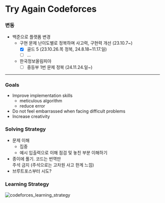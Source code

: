 # Try Again Codeforces

### 변동
- 백준으로 플랫폼 변경
  - 구현 문제 난이도별로 정복하며 사고력, 구현력 개선 (23.10.7~)
    - [x] 골드 5 (23.10.26.목 정복, 24.8.18~11.17.일)
    - [ ] ...
  - 한국정보올림피아 
    - [ ] 중등부 1번 문제 정복 (24.11.24.일~)

---
### Goals
  - Improve implementation skills
    - meticulous algorithm
    - reduce error
  - Do not feel embarrassed when facing difficult problems
  - Increase creativity
  
### Solving Strategy
  - 문제 이해
    - 집중
    - 예시 입출력으로 이해 점검 및 놓친 부분 이해하기
  - 종이에 풀기. 코드는 번역만  
    주석 금지 (주석으로는 고차원 사고 한계 느낌)
  - 브루트포스부터 시도?


### Learning Strategy
![codeforces_learning_strategy](https://user-images.githubusercontent.com/100839953/208234400-aff10a53-aca8-4ede-9d5d-d783d97f63fb.png)
